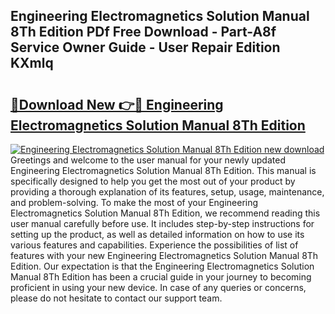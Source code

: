 ## Engineering Electromagnetics Solution Manual 8Th Edition PDf Free Download - Part-A8f Service Owner Guide - User Repair Edition KXmlq

# <h2><a href="http://bc48399.oget.top/?id=Engineering+Electromagnetics+Solution+Manual+8Th+Edition">🔗Download New 👉🔴 Engineering Electromagnetics Solution Manual 8Th Edition</a></h2>

[![Engineering Electromagnetics Solution Manual 8Th Edition new download](https://i.imgur.com/5g1atiW.png)](http://bc48399.oget.top/?id=Engineering+Electromagnetics+Solution+Manual+8Th+Edition)
Greetings and welcome to the user manual for your newly updated Engineering Electromagnetics Solution Manual 8Th Edition. This manual is specifically designed to help you get the most out of your product by providing a thorough explanation of its features, setup, usage, maintenance, and problem-solving. To make the most of your Engineering Electromagnetics Solution Manual 8Th Edition, we recommend reading this user manual carefully before use. It includes step-by-step instructions for setting up the product, as well as detailed information on how to use its various features and capabilities. Experience the possibilities of list of features with your new Engineering Electromagnetics Solution Manual 8Th Edition. Our expectation is that the Engineering Electromagnetics Solution Manual 8Th Edition has been a crucial guide in your journey to becoming proficient in using your new device. In case of any queries or concerns, please do not hesitate to contact our support team.
